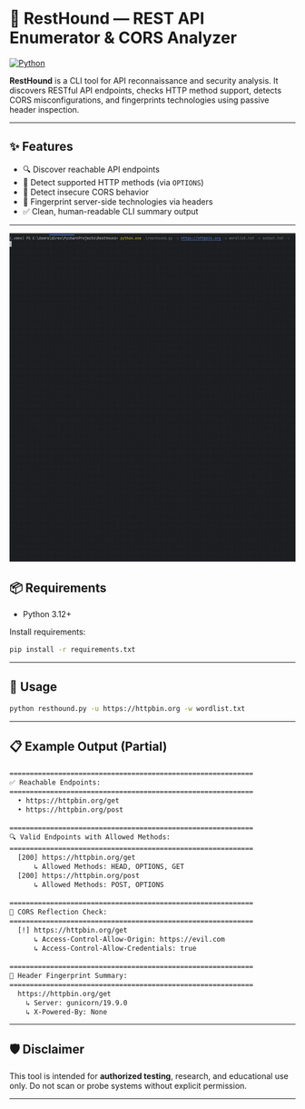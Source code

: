 
# 🐾 RestHound — REST API Enumerator & CORS Analyzer

[![Python](https://img.shields.io/badge/Python-3.12+-blue?logo=python&logoColor=white)](https://www.python.org/)

**RestHound** is a CLI tool for API reconnaissance and security analysis. It discovers RESTful API endpoints, checks HTTP method support, detects CORS misconfigurations, and fingerprints technologies using passive header inspection.

---

## ✨ Features

- 🔍 Discover reachable API endpoints
- 📮 Detect supported HTTP methods (via `OPTIONS`)
- 🚨 Detect insecure CORS behavior
- 🧬 Fingerprint server-side technologies via headers
- ✅ Clean, human-readable CLI summary output

---

![RestHound Demo](assets/restHound.gif)


## 📦 Requirements

- Python 3.12+

Install requirements:

```bash
pip install -r requirements.txt
```

---

## 🚀 Usage

```bash
python resthound.py -u https://httpbin.org -w wordlist.txt
```

---

## 📋 Example Output (Partial)

```text
============================================================
✅ Reachable Endpoints:
============================================================
  • https://httpbin.org/get
  • https://httpbin.org/post

============================================================
🔍 Valid Endpoints with Allowed Methods:
============================================================
  [200] https://httpbin.org/get
      ↳ Allowed Methods: HEAD, OPTIONS, GET
  [200] https://httpbin.org/post
      ↳ Allowed Methods: POST, OPTIONS

============================================================
🚨 CORS Reflection Check:
============================================================
  [!] https://httpbin.org/get
      ↳ Access-Control-Allow-Origin: https://evil.com
      ↳ Access-Control-Allow-Credentials: true

============================================================
🧬 Header Fingerprint Summary:
============================================================
  https://httpbin.org/get
    ↳ Server: gunicorn/19.9.0
    ↳ X-Powered-By: None
```

---

## 🛡️ Disclaimer

This tool is intended for **authorized testing**, research, and educational use only. Do not scan or probe systems without explicit permission.

---
